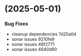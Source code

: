 #  (2025-05-01)


### Bug Fixes

* cleanup dependencies 7d25a0d
* sonar issues 9210fe9
* sonar issues 46f2771
* sonar issues 4640d90




